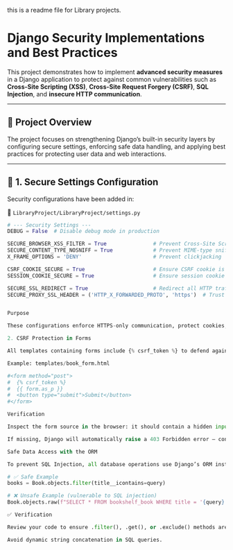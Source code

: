 this is a readme file for Library projects.
# Django Security Implementations and Best Practices

This project demonstrates how to implement **advanced security measures** in a Django application to protect against common vulnerabilities such as **Cross-Site Scripting (XSS)**, **Cross-Site Request Forgery (CSRF)**, **SQL Injection**, and **insecure HTTP communication**.

---

## 📘 Project Overview

The project focuses on strengthening Django’s built-in security layers by configuring secure settings, enforcing safe data handling, and applying best practices for protecting user data and web interactions.

---

## 🔐 1. Secure Settings Configuration

Security configurations have been added in:

📄 `LibraryProject/LibraryProject/settings.py`

```python
# --- Security Settings ---
DEBUG = False  # Disable debug mode in production

SECURE_BROWSER_XSS_FILTER = True               # Prevent Cross-Site Scripting (XSS)
SECURE_CONTENT_TYPE_NOSNIFF = True             # Prevent MIME-type sniffing
X_FRAME_OPTIONS = 'DENY'                       # Prevent clickjacking

CSRF_COOKIE_SECURE = True                      # Ensure CSRF cookie is sent only over HTTPS
SESSION_COOKIE_SECURE = True                   # Ensure session cookie is sent only over HTTPS

SECURE_SSL_REDIRECT = True                     # Redirect all HTTP traffic to HTTPS
SECURE_PROXY_SSL_HEADER = ('HTTP_X_FORWARDED_PROTO', 'https')  # Trust HTTPS header from proxy


Purpose

These configurations enforce HTTPS-only communication, protect cookies, and guard against client-side attacks like clickjacking or XSS. 

2. CSRF Protection in Forms

All templates containing forms include {% csrf_token %} to defend against CSRF attacks.

Example: templates/book_form.html

#<form method="post">
#  {% csrf_token %}
#  {{ form.as_p }}
#  <button type="submit">Submit</button>
#</form>

Verification

Inspect the form source in the browser: it should contain a hidden input named csrfmiddlewaretoken.

If missing, Django will automatically raise a 403 Forbidden error — confirming CSRF protection works.

Safe Data Access with the ORM

To prevent SQL Injection, all database operations use Django’s ORM instead of raw SQL queries.

# ✅ Safe Example
books = Book.objects.filter(title__icontains=query)

# ❌ Unsafe Example (vulnerable to SQL injection)
Book.objects.raw(f"SELECT * FROM bookshelf_book WHERE title = '{query}'")

✅ Verification

Review your code to ensure .filter(), .get(), or .exclude() methods are used.

Avoid dynamic string concatenation in SQL queries.
